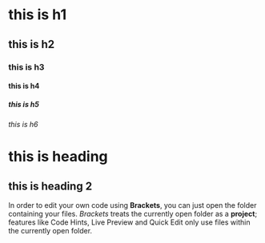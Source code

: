 # this is h1

## this is h2

### this is h3

#### this is h4

##### this is h5

###### this is h6


this is heading
==========

this is heading 2
-----------

In order to edit your own code using __Brackets__, you can just open the folder containing your files.
_Brackets_ treats the currently open folder as a **project**; features like Code Hints, Live Preview and
Quick Edit only use files within the currently open folder.